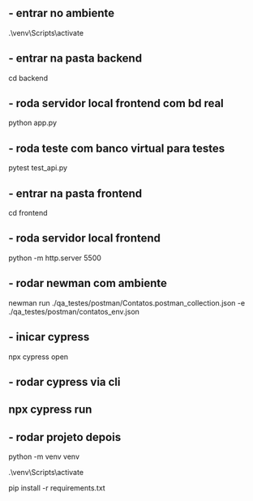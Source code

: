 ## - entrar no ambiente 
.\venv\Scripts\activate
## - entrar na pasta backend
cd backend
## - roda servidor local frontend com bd real
python app.py
## - roda teste com banco virtual para testes
pytest test_api.py

## - entrar na pasta frontend
cd frontend
## - roda servidor local frontend
python -m http.server 5500

## - rodar newman com ambiente
newman run ./qa_testes/postman/Contatos.postman_collection.json -e ./qa_testes/postman/contatos_env.json


## - inicar cypress
npx cypress open

## - rodar cypress via cli
npx cypress run
---------
## - rodar projeto depois 
python -m venv venv

.\venv\Scripts\activate

pip install -r requirements.txt